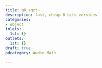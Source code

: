 ```yaml
---
title: q8_sqrt~
description: fast, cheap 8 bits versions
categories:
- object
inlets:
  1st: {}
outlets:
  1st: {}
draft: true
pdcategory: Audio Math

---
```

